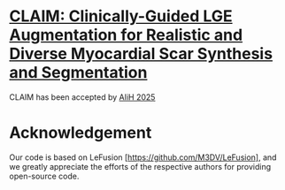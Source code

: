 # [CLAIM: Clinically-Guided LGE Augmentation for Realistic and Diverse Myocardial Scar Synthesis and Segmentation](https://arxiv.org/abs/2506.15549)
CLAIM has been accepted by [AIiH 2025](https://aiih.cc/)

# Acknowledgement
Our code is based on LeFusion [https://github.com/M3DV/LeFusion], and we greatly appreciate the efforts of the respective authors for providing open-source code.
